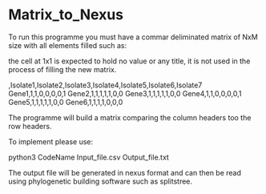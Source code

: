 # Matrix_to_Nexus


To run this programme you must have a commar deliminated matrix of NxM size with all elements filled such as:

the cell at 1x1 is expected to hold no value or any title, it is not used in the process of filling the new matrix.

,Isolate1,Isolate2,Isolate3,Isolate4,Isolate5,Isolate6,Isolate7
Gene1,1,1,0,0,0,0,1
Gene2,1,1,1,1,1,0,0
Gene3,1,1,1,1,1,0,0
Gene4,1,1,0,0,0,0,1
Gene5,1,1,1,1,1,0,0
Gene6,1,1,1,1,0,0,0

The programme will build a matrix comparing the column headers too the row headers.

To implement please use:

python3 CodeName Input_file.csv Output_file.txt

The output file will be generated in nexus format and can then be read using phylogenetic building software such as splitstree.
